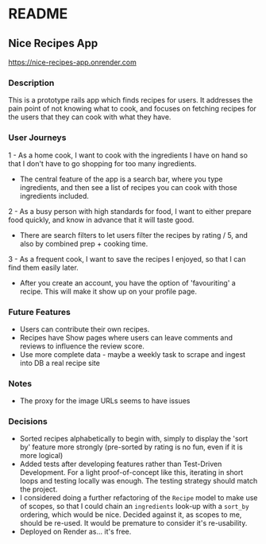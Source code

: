 # README

## Nice Recipes App

https://nice-recipes-app.onrender.com

### Description

This is a prototype rails app which finds recipes for users. It addresses the pain point of not knowing what to cook, and focuses on fetching recipes for the users that they can cook with what they have.

### User Journeys

1 - As a home cook, I want to cook with the ingredients I have on hand so that I don't have to go shopping for too many ingredients.

* The central feature of the app is a search bar, where you type ingredients, and then see a list of recipes you can cook with those ingredients included.
  
2 - As a busy person with high standards for food, I want to either prepare food quickly, and know in advance that it will taste good.

* There are search filters to let users filter the recipes by rating / 5, and also by combined prep + cooking time.

3 - As a frequent cook, I want to save the recipes I enjoyed, so that I can find them easily later.

* After you create an account, you have the option of 'favouriting' a recipe. This will make it show up on your profile page.

### Future Features

* Users can contribute their own recipes.
* Recipes have Show pages where users can leave comments and reviews to influence the review score.
* Use more complete data - maybe a weekly task to scrape and ingest into DB a real recipe site

### Notes

* The proxy for the image URLs seems to have issues

### Decisions

* Sorted recipes alphabetically to begin with, simply to display the 'sort by' feature more strongly (pre-sorted by rating is no fun, even if it is more logical)
* Added tests after developing features rather than Test-Driven Development. For a light proof-of-concept like this, iterating in short loops and testing locally was enough. The testing strategy should match the project.
* I considered doing a further refactoring of the `Recipe` model to make use of scopes, so that I could chain an `ingredients` look-up with a `sort_by` ordering, which would be nice. Decided against it, as scopes to me, should be re-used. It would be premature to consider it's re-usability.
* Deployed on Render as... it's free.
